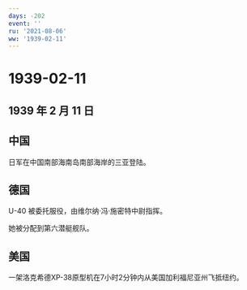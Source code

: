 ```yaml
---
days: -202
event: ''
ru: '2021-08-06'
ww: '1939-02-11'
---
```


# 1939-02-11

## 1939 年 2 月 11 日

## 中国

日军在中国南部海南岛南部海岸的三亚登陆。

## 德国

U-40 被委托服役，由维尔纳·冯·施密特中尉指挥。

她被分配到第六潜艇舰队。

## 美国

一架洛克希德XP-38原型机在7小时2分钟内从美国加利福尼亚州飞抵纽约。
